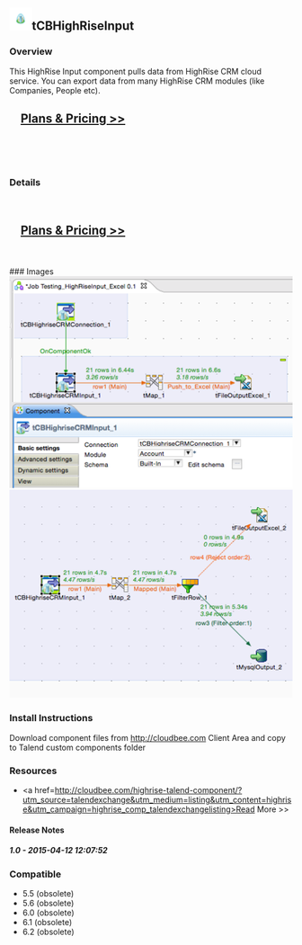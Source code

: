 ## <img src='./logo.jpg' width='40' height='40'>tCBHighRiseInput

### Overview
This HighRise Input component pulls data from HighRise CRM cloud service.
You can export data from many HighRise CRM modules (like Companies, People etc).
</br>
<h2>&nbsp;&nbsp;&nbsp;&nbsp;<a href="http://cloudbee.com/highrise-talend-component/?utm_source=talendexchange&utm_medium=listing&utm_content=highrise&utm_campaign=highrise_comp_talendexchangelisting"><strong>Plans & Pricing >></strong></a></h2>
</br>
</br>
</br>

### Details
</br>
<h2>&nbsp;&nbsp;&nbsp;&nbsp;<a href="http://cloudbee.com/highrise-talend-component/?utm_source=talendexchange&utm_medium=listing&utm_content=highrise&utm_campaign=highrise_comp_talendexchangelisting"><strong>Plans & Pricing >></strong></a></h2>
</br>
</br>
### Images
<a href='./screenshots/v_1.0__2.jpg'><img src='./screenshots/v_1.0__2.jpg' ></a>
<a href='./screenshots/v_1.0__1.jpg'><img src='./screenshots/v_1.0__1.jpg' ></a>


### Install Instructions
Download component files from http://cloudbee.com Client Area and copy to Talend custom components folder
### Resources
 * <a href=http://cloudbee.com/highrise-talend-component/?utm_source=talendexchange&utm_medium=listing&utm_content=highrise&utm_campaign=highrise_comp_talendexchangelisting>Read More >></a>

#### Release Notes

##### 1.0 - 2015-04-12 12:07:52

### Compatible
 -  5.5 (obsolete)
 -   5.6 (obsolete)
 -   6.0 (obsolete)
 -   6.1 (obsolete)
 -   6.2 (obsolete)